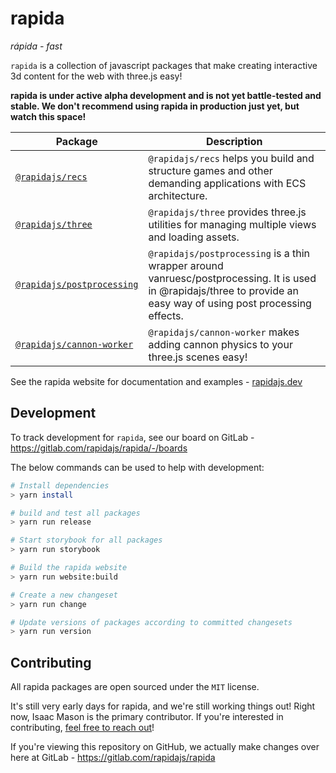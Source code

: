 # rapida

_rápida - fast_

`rapida` is a collection of javascript packages that make creating interactive 3d content for the web with three.js easy!

**rapida is under active alpha development and is not yet battle-tested and stable. We don't recommend using rapida in production just yet, but watch this space!**

| Package                                                           | Description                                                                                                                                                         |
| ----------------------------------------------------------------- | ------------------------------------------------------------------------------------------------------------------------------------------------------------------- |
| [`@rapidajs/recs`](./packages/recs/README.md)                     | `@rapidajs/recs` helps you build and structure games and other demanding applications with ECS architecture.                                                        |
| [`@rapidajs/three`](./packages/three/README.md)                   | `@rapidajs/three` provides three.js utilities for managing multiple views and loading assets.                                                                       |
| [`@rapidajs/postprocessing`](./packages/postprocessing/README.md) | `@rapidajs/postprocessing` is a thin wrapper around vanruesc/postprocessing. It is used in @rapidajs/three to provide an easy way of using post processing effects. |
| [`@rapidajs/cannon-worker`](./packages/cannon-worker/README.md)   | `@rapidajs/cannon-worker` makes adding cannon physics to your three.js scenes easy!                                                                                 |

See the rapida website for documentation and examples - [rapidajs.dev](https://rapidajs.dev/)

## Development

To track development for `rapida`, see our board on GitLab - https://gitlab.com/rapidajs/rapida/-/boards

The below commands can be used to help with development:

```bash
# Install dependencies
> yarn install

# build and test all packages
> yarn run release

# Start storybook for all packages
> yarn run storybook

# Build the rapida website
> yarn run website:build

# Create a new changeset
> yarn run change

# Update versions of packages according to committed changesets
> yarn run version
```

## Contributing

All rapida packages are open sourced under the `MIT` license.

It's still very early days for rapida, and we're still working things out! Right now, Isaac Mason is the primary contributor. If you're interested in contributing, [feel free to reach out](https://isaacmason.com/)!

If you're viewing this repository on GitHub, we actually make changes over here at GitLab - https://gitlab.com/rapidajs/rapida
